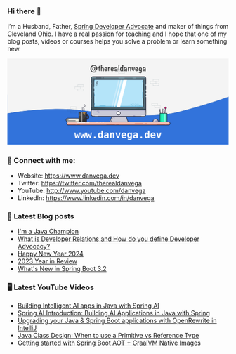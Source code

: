 ### Hi there 👋

I’m a Husband, Father, [Spring Developer Advocate](https://tanzu.vmware.com/developer/advocates/) and maker of things from Cleveland Ohio. I have a real passion for teaching and I hope that one of my blog posts, videos or courses helps you solve a problem or learn something new.

![Profile Header](./github_profile_header.png)

### 🤝 Connect with me:

- Website: https://www.danvega.dev
- Twitter: https://twitter.com/therealdanvega
- YouTube: http://www.youtube.com/danvega
- LinkedIn: https://www.linkedin.com/in/danvega

### 📝 Latest Blog posts

<!-- BLOG-POST-LIST:START -->
- [I&#39;m a Java Champion](/blog/2024/01/21/java-champion)
- [What is Developer Relations and How do you define Developer Advocacy?](/blog/2024/01/15/developer-advocate)
- [Happy New Year 2024](/blog/2024/01/01/happy-new-year-2024)
- [2023 Year in Review](/blog/2023/12/30/2023-year-in-review)
- [What&#39;s New in Spring Boot 3.2](/blog/2023/12/20/spring-boot-3-2)
<!-- BLOG-POST-LIST:END -->

### 🖥 Latest YouTube Videos

<!-- YOUTUBE:START -->
- [Building Intelligent AI apps in Java with Spring AI](https://www.youtube.com/watch?v=7-VlkItnSNU)
- [Spring AI Introduction: Building AI Applications in Java with Spring](https://www.youtube.com/watch?v=yyvjT0v3lpY)
- [Upgrading your Java &amp; Spring Boot applications with OpenRewrite in IntelliJ](https://www.youtube.com/watch?v=e4R6AZHpAD8)
- [Java Class Design: When to use a Primitive vs Reference Type](https://www.youtube.com/watch?v=bQG5lzlzo6I)
- [Getting started with Spring Boot AOT + GraalVM Native Images](https://www.youtube.com/watch?v=FjRBHKUP-NA)
<!-- YOUTUBE:END -->
